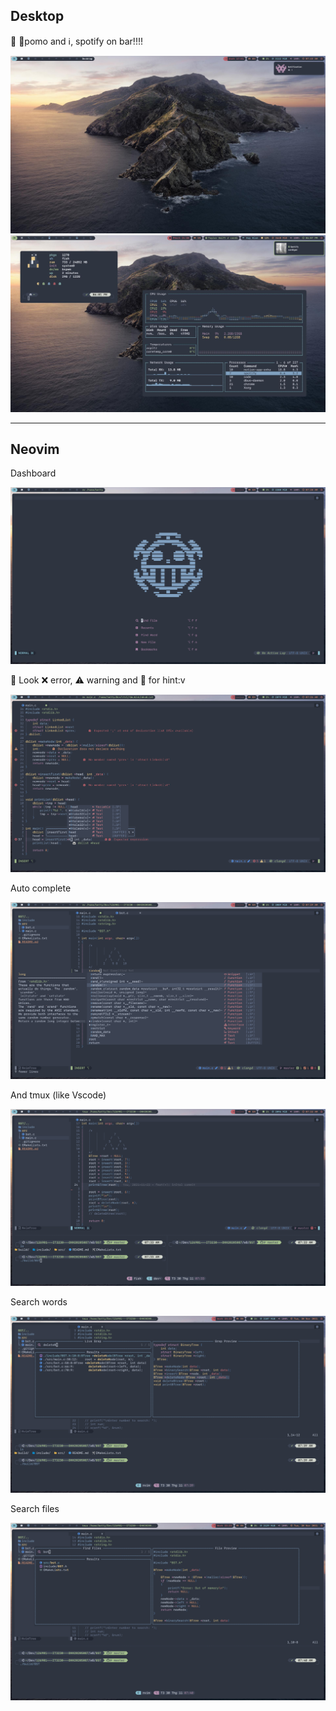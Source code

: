 ## Desktop

👀 🍅pomo and ℹ️, spotify on bar!!!!

![bg](assets/bg1.jpg)
![bg](assets/bg4.jpg)

---

## Neovim

Dashboard

![nv](assets/nv1.png)

👀 Look  ❌ error, ⚠️ warning and 🐼 for hint:v

![nv](assets/nv2.png)

Auto complete

![nv](assets/nv3.png)

And tmux (like Vscode)

![nv](assets/nvtmux.png)

Search words

![nv](assets/nv4.png)

Search files

![nv](assets/nv5.png)
